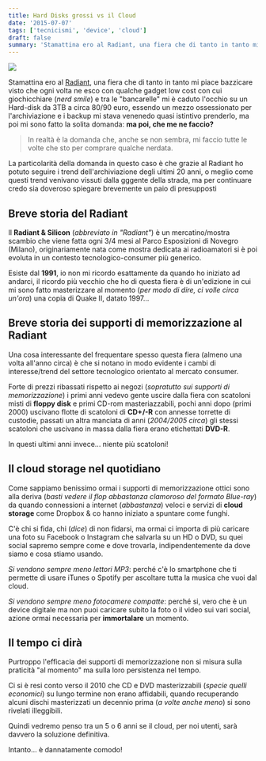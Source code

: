```yaml
---
title: Hard Disks grossi vs il Cloud
date: '2015-07-07'
tags: ['tecnicismi', 'device', 'cloud']
draft: false
summary: 'Stamattina ero al Radiant, una fiera che di tanto in tanto mi piace bazzicare visto che ogni volta ne esco con qualche gadget low cost con cui giochicchiare...'
---
```


![](https://farm3.staticflickr.com/2827/11644168395_64ba267dac_h.jpg)

Stamattina ero al [Radiant](http://www.parcoesposizioninovegro.it/le-fiere-a-z/radiant-and-silicon.html), una fiera che di tanto in tanto mi piace bazzicare visto che ogni volta ne esco con qualche gadget low cost con cui giochicchiare (_nerd smile_) e tra le "bancarelle" mi è caduto l'occhio su un Hard-disk da 3TB a circa 80/90 euro, essendo un mezzo ossessionato per l'archiviazione e i backup mi stava venenedo quasi istintivo prenderlo, ma poi mi sono fatto la solita domanda: **ma poi, che me ne faccio?**

> In realtà è la domanda che, anche se non sembra, mi faccio tutte le volte che sto per comprare qualche nerdata.

La particolarità della domanda in questo caso è che grazie al Radiant ho potuto seguire i trend dell'archiviazione degli ultimi 20 anni, o meglio come questi trend venivano vissuti dalla gggente della strada, ma per continuare credo sia doveroso spiegare brevemente un paio di presupposti

## Breve storia del Radiant

Il **Radiant & Silicon** (_abbreviato in "Radiant"_) è un mercatino/mostra scambio che viene fatta ogni 3/4 mesi al Parco Esposizioni di Novegro (Milano), originariamente nata come mostra dedicata ai radioamatori si è poi evoluta in un contesto tecnologico-consumer più generico.

Esiste dal **1991**, io non mi ricordo esattamente da quando ho iniziato ad andarci, il ricordo più vecchio che ho di questa fiera è di un'edizione in cui mi sono fatto masterizzare al momento (_per modo di dire, ci volle circa un'ora_) una copia di Quake II, datato 1997...

## Breve storia dei supporti di memorizzazione al Radiant

Una cosa interessante del frequentare spesso questa fiera (almeno una volta all'anno circa) è che si notano in modo evidente i cambi di interesse/trend del settore tecnologico orientato al mercato consumer.

Forte di prezzi ribassati rispetto ai negozi (_sopratutto sui supporti di memorizzazione_) i primi anni vedevo gente uscire dalla fiera con scatoloni misti di **floppy disk** e primi CD-rom masteriazzabili, pochi anni dopo (primi 2000) uscivano flotte di scatoloni di **CD+/-R** con annesse torrette di custodie, passati un altra manciata di anni (_2004/2005 circa_) gli stessi scatoloni che uscivano in massa dalla fiera erano etichettati **DVD-R**.

In questi ultimi anni invece... niente più scatoloni!

## Il cloud storage nel quotidiano

Come sappiamo benissimo ormai i supporti di memorizzazione ottici sono alla deriva (_basti vedere il flop abbastanza clamoroso del formato Blue-ray_) da quando connessioni a internet (_abbastanza_) veloci e servizi di **cloud storage** come Dropbox & co hanno iniziato a spuntare come funghi.

C'è chi si fida, chi (_dice_) di non fidarsi, ma ormai ci importa di più caricare una foto su Facebook o Instagram che salvarla su un HD o DVD, su quei social sapremo sempre come e dove trovarla, indipendentemente da dove siamo e cosa stiamo usando.

_Si vendono sempre meno lettori MP3_: perché c'è lo smartphone che ti permette di usare iTunes o Spotify per ascoltare tutta la musica che vuoi dal cloud.

_Si vendono sempre meno fotocamere compatte_: perché si, vero che è un device digitale ma non puoi caricare subito la foto o il video sui vari social, azione ormai necessaria per **immortalare** un momento.

## Il tempo ci dirà

Purtroppo l'efficacia dei supporti di memorizzazione non si misura sulla praticità "al momento" ma sulla loro persistenza nel tempo.

Ci si è resi conto verso il 2010 che CD e DVD masterizzabili (_specie quelli economici_) su lungo termine non erano affidabili, quando recuperando alcuni dischi masterizzati un decennio prima (_a volte anche meno_) si sono rivelati illeggibili.

Quindi vedremo penso tra un 5 o 6 anni se il cloud, per noi utenti, sarà davvero la soluzione definitiva.

Intanto... è dannatamente comodo!

